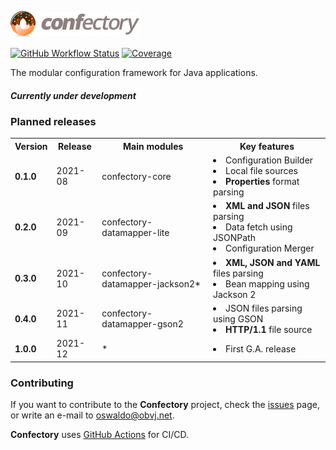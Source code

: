 ![confectory-logo](resources/confectory-logo.png)

[![GitHub Workflow Status](https://img.shields.io/github/workflow/status/oswaldobapvicjr/confectory/Java%20CI%20with%20Maven)](https://github.com/oswaldobapvicjr/confectory/actions/workflows/maven.yml)
[![Coverage](https://img.shields.io/codecov/c/github/oswaldobapvicjr/confectory)](https://codecov.io/gh/oswaldobapvicjr/confectory)

The modular configuration framework for Java applications.

##### Currently under development #####

### Planned releases

<table>
  <tr>
    <th>Version</th>
    <th>Release</th>
    <th>Main modules</th>
    <th>Key features</th>
  </tr>
  <tr>
    <td><b>0.1.0</b></td>
    <td>2021-08</td>
    <td>confectory-core</td>
    <td>
      <li>Configuration Builder</li>  
      <li>Local file sources</li>
      <li><b>Properties</b> format parsing</li>
    </td>
  </tr>
  <tr>
    <td><b>0.2.0</b></td>
    <td>2021-09</td>
    <td>
      confectory-datamapper-lite
    </td>
    <td>
      <li><b>XML and JSON</b> files parsing</li>
      <li>Data fetch using JSONPath</li>
      <li>Configuration Merger</li>
    </td>
  </tr>
  <tr>
    <td><b>0.3.0</b></td>
    <td>2021-10</td>
    <td>
      confectory-datamapper-jackson2*
    </td>
    <td>
      <li><b>XML, JSON and YAML</b> files parsing</li>
      <li>Bean mapping using Jackson 2</li>
    </td>
  </tr>
  <tr>
    <td><b>0.4.0</b></td>
    <td>2021-11</td>
    <td>
      confectory-datamapper-gson2
    </td>
    <td>
      <li>JSON files parsing using GSON</li>
      <li><b>HTTP/1.1</b> file source</li>
    </td>
  </tr>
  <tr>
    <td><b>1.0.0</b></td>
    <td>2021-12</td>
    <td>
      *
    </td>
    <td>
      <li>First G.A. release</li>
    </td>
  </tr>
</table>


### Contributing

If you want to contribute to the **Confectory** project, check the [issues](http://obvj.net/confectory/issues) page, or write an e-mail to [oswaldo@obvj.net](mailto:oswaldo@obvj.net).

**Confectory** uses [GitHub Actions](https://docs.github.com/actions) for CI/CD.
